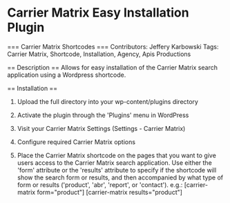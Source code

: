 # Carrier Matrix Easy Installation Plugin

=== Carrier Matrix Shortcodes ===
Contributors: Jeffery Karbowski
Tags: Carrier Matrix, Shortcode, Installation, Agency, Apis Productions

== Description ==
Allows for easy installation of the Carrier Matrix search application using a Wordpress shortcode.

== Installation ==

1. Upload the full directory into your wp-content/plugins directory

2. Activate the plugin through the 'Plugins' menu in WordPress

3. Visit your Carrier Matrix Settings (Settings - Carrier Matrix)

4. Configure required Carrier Matrix options

5. Place the Carrier Matrix shortcode on the pages that you want to give users access to the Carrier Matrix search application. Use either the 'form' attribute or the 'results' attribute to specify if the shortcode will show the search form or results, and then accompanied by what type of form or results ('product', 'abr', 'report', or 'contact').  e.g.: [carrier-matrix form="product"] [carrier-matrix results="product"]
